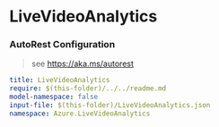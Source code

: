 # LiveVideoAnalytics
### AutoRest Configuration
> see https://aka.ms/autorest

``` yaml
title: LiveVideoAnalytics
require: $(this-folder)/../../readme.md
model-namespace: false
input-file: $(this-folder)/LiveVideoAnalytics.json
namespace: Azure.LiveVideoAnalytics
```
